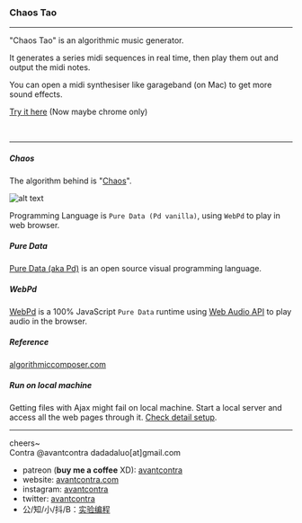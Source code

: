 ### Chaos Tao
----
"Chaos Tao" is an algorithmic music generator.

It generates a series midi sequences in real time, then play them out and output the midi notes.

You can open a midi synthesiser like garageband (on Mac) to get more sound effects.

[Try it here](https://avantcontra.com/webapp/chaostao/) (Now maybe chrome only)

<br>

----

##### Chaos

The algorithm behind is "[Chaos](https://en.wikipedia.org/wiki/Chaos)".

![alt text](https://www.avantcontra.com/webapp/chaostao/examples/assets/chaos.jpg)

Programming Language is `Pure Data (Pd vanilla)`, using `WebPd` to play in web browser.

##### Pure Data
[Pure Data (aka Pd)](http://puredata.info/) is an open source visual programming language.

##### WebPd
[WebPd](https://github.com/sebpiq/WebPd) is a 100% JavaScript `Pure Data` runtime using [Web Audio API](http://webaudio.github.io/web-audio-api/) to play audio in the browser.


##### Reference
[algorithmiccomposer.com](http://algorithmiccomposer.com/2011/08/chaos-in-max-and-puredata.html)

##### Run on local machine
Getting files with Ajax might fail on local machine. Start a local server and access all the web pages through it.
[Check detail setup](https://github.com/sebpiq/WebPd#i-cant-run-any-webpd-demo-on-my-computer).

----
cheers~ <br>Contra @avantcontra dadadaluo[at]gmail.com
- patreon (**buy me a coffee** XD): [avantcontra](https://www.patreon.com/avantcontra)
- website: [avantcontra.com](https://www.avantcontra.com)
- instagram: [avantcontra](https://instagram.com/avantcontra)
- twitter: [avantcontra](https://twitter.com/avantcontra)
- 公/知/小/抖/B：[实验编程](https://space.bilibili.com/309452713)
